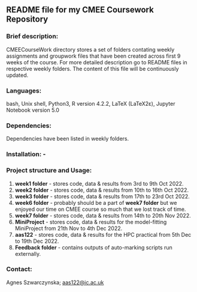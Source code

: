 ## README file for my CMEE Coursework Repository

### Brief description: 
CMEECourseWork directory stores a set of folders contating weekly assignments and groupwork files that have been created across first 9 weeks of the course. For more detailed description go to README files in respective weekly folders. The content of this file will be continuously updated.

### Languages: 
bash, Unix shell, Python3, R version 4.2.2, LaTeX (LaTeX2ε), Jupyter Notebook version 5.0 

### Dependencies: 
Dependencies have been listed in weekly folders.

### Installation: -

### Project structure and Usage: 
1) **week1 folder** - stores code, data & results from 3rd to 9th Oct 2022.
2) **week2 folder** - stores code, data & results from 10th to 16th Oct 2022.
3) **week3 folder** - stores code, data & results from 17th to 23rd Oct 2022.
4) **week6 folder** - probably should be a part of **week7 folder** but we enjoyed our time on CMEE course so much that we lost track of time.
5) **week7 folder** - stores code, data & results from 14th to 20th Nov 2022.
6) **MiniProject** - stores code, data & results for the model-fitting MiniProject from 21th Nov to 4th Dec 2022.
6) **aas122** - stores code, data & results for the HPC practical from 5th Dec to 19th Dec 2022.
7) **Feedback folder** - contains outputs of auto-marking scripts run externally.

### Contact: 
Agnes Szwarczynska; aas122@ic.ac.uk

